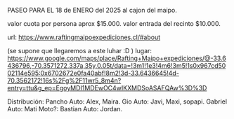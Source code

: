 PASEO PARA EL 18 de ENERO del 2025 al cajon del maipo.

valor cuota por persona aprox $15.000. 
valor entrada del recinto $10.000.

url: https://www.raftingmaipoexpediciones.cl/#about

(se supone que llegaremos a este luhar :D )
lugar:  https://www.google.com/maps/place/Rafting+Maipo+expediciones/@-33.6436796,-70.3571272,337a,35y,0.05t/data=!3m1!1e3!4m6!3m5!1s0x967cd5002114e595:0x6702672e0fa40abf!8m2!3d-33.6436645!4d-70.3562172!16s%2Fg%2F11wr5_8m4n?entry=ttu&g_ep=EgoyMDI1MDEwOC4wIKXMDSoASAFQAw%3D%3D

Distribución:
    Pancho Auto: Alex, Maira.
    Gio Auto: Javi, Maxi, sopapi.
    Gabriel Auto: 
    Mati Moto?:
    Bastian Auto: Jordan.